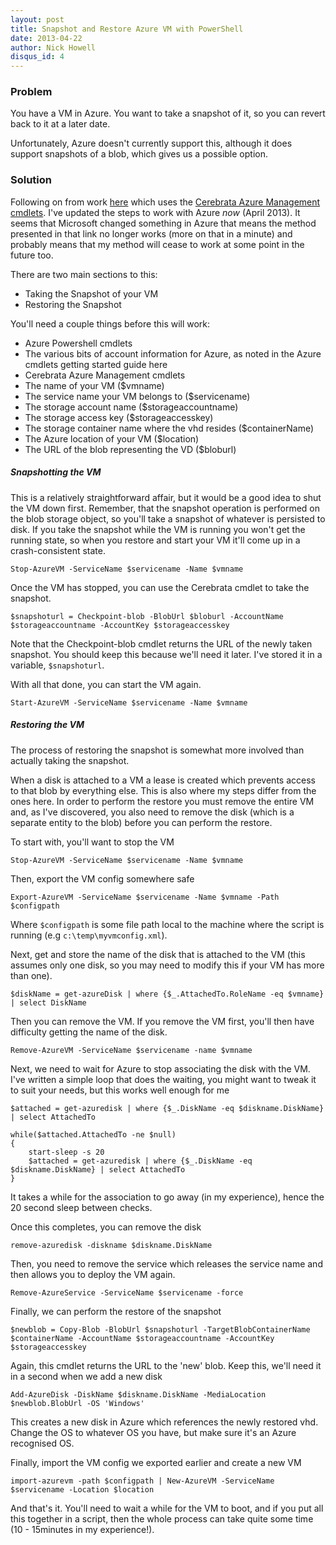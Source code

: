 ```yaml
---
layout: post
title: Snapshot and Restore Azure VM with PowerShell
date: 2013-04-22
author: Nick Howell
disqus_id: 4
---
```

### Problem

You have a VM in Azure. You want to take a snapshot of it, so you can revert back to it at a later date.

Unfortunately, Azure doesn't currently support this, although it does support snapshots of a blob, which gives us a possible option.

### Solution

Following on from work [here](http://yossidahan.wordpress.com/2013/01/18/backing-up-a-windows-azure-virtual-machine-using-powershell/) which uses the [Cerebrata Azure Management cmdlets](http://www.cerebrata.com/products/azure-management-cmdlets/introduction). I've updated the steps to work with Azure *now* (April 2013). It seems that Microsoft changed something in Azure that means the method presented in that link no longer works (more on that in a minute) and probably means that my method will cease to work at some point in the future too.

There are two main sections to this:

* Taking the Snapshot of your VM
* Restoring the Snapshot

You'll need a couple things before this will work:

* Azure Powershell cmdlets
* The various bits of account information for Azure, as noted in the Azure cmdlets getting started guide here
* Cerebrata Azure Management cmdlets
* The name of your VM ($vmname)
* The service name your VM belongs to ($servicename)
* The storage account name ($storageaccountname)
* The storage access key ($storageaccesskey)
* The storage container name where the vhd resides ($containerName)
* The Azure location of your VM ($location)
* The URL of the blob representing the VD ($bloburl)

##### Snapshotting the VM

This is a relatively straightforward affair, but it would be a good idea to shut the VM down first. Remember, that the snapshot operation is performed on the blob storage object, so you'll take a snapshot of whatever is persisted to disk. If you take the snapshot while the VM is running you won't get the running state, so when you restore and start your VM it'll come up in a crash-consistent state.

`Stop-AzureVM -ServiceName $servicename -Name $vmname`

Once the VM has stopped, you can use the Cerebrata cmdlet to take the snapshot.

`$snapshoturl = Checkpoint-blob -BlobUrl $bloburl -AccountName $storageaccountname -AccountKey $storageaccesskey`

Note that the Checkpoint-blob cmdlet returns the URL of the newly taken snapshot. You should keep this because we'll need it later. I've stored it in a variable, `$snapshoturl`.

With all that done, you can start the VM again.

`Start-AzureVM -ServiceName $servicename -Name $vmname`

##### Restoring the VM

The process of restoring the snapshot is somewhat more involved than actually taking the snapshot.

When a disk is attached to a VM a lease is created which prevents access to that blob by everything else. This is also where my steps differ from the ones here. In order to perform the restore you must remove the entire VM and, as I've discovered, you also need to remove the disk (which is a separate entity to the blob) before you can perform the restore.

To start with, you'll want to stop the VM

`Stop-AzureVM -ServiceName $servicename -Name $vmname`

Then, export the VM config somewhere safe

`Export-AzureVM -ServiceName $servicename -Name $vmname -Path $configpath`

Where `$configpath` is some file path local to the machine where the script is running (e.g `c:\temp\myvmconfig.xml`).

Next, get and store the name of the disk that is attached to the VM (this assumes only one disk, so you may need to modify this if your VM has more than one).

`$diskName = get-azureDisk | where {$_.AttachedTo.RoleName -eq $vmname} | select DiskName`

Then you can remove the VM. If you remove the VM first, you'll then have difficulty getting the name of the disk.

`Remove-AzureVM -ServiceName $servicename -name $vmname`

Next, we need to wait for Azure to stop associating the disk with the VM. I've written a simple loop that does the waiting, you might want to tweak it to suit your needs, but this works well enough for me

`$attached = get-azuredisk | where {$_.DiskName -eq $diskname.DiskName} | select AttachedTo`
 
    while($attached.AttachedTo -ne $null)
    {
        start-sleep -s 20
        $attached = get-azuredisk | where {$_.DiskName -eq $diskname.DiskName} | select AttachedTo
    }
    
It takes a while for the association to go away (in my experience), hence the 20 second sleep between checks.

Once this completes, you can remove the disk

`remove-azuredisk -diskname $diskname.DiskName`

Then, you need to remove the service which releases the service name and then allows you to deploy the VM again.

`Remove-AzureService -ServiceName $servicename -force`

Finally, we can perform the restore of the snapshot

`$newblob = Copy-Blob -BlobUrl $snapshoturl -TargetBlobContainerName $containerName -AccountName $storageaccountname -AccountKey $storageaccesskey ` 

Again, this cmdlet returns the URL to the 'new' blob. Keep this, we'll need it in a second when we add a new disk

`Add-AzureDisk -DiskName $diskname.DiskName -MediaLocation $newblob.BlobUrl -OS 'Windows'`

This creates a new disk in Azure which references the newly restored vhd. Change the OS to whatever OS you have, but make sure it's an Azure recognised OS.

Finally, import the VM config we exported earlier and create a new VM

`import-azurevm -path $configpath | New-AzureVM -ServiceName $servicename -Location $location`

And that's it. You'll need to wait a while for the VM to boot, and if you put all this together in a script, then the whole process can take quite some time (10 - 15minutes in my experience!).
